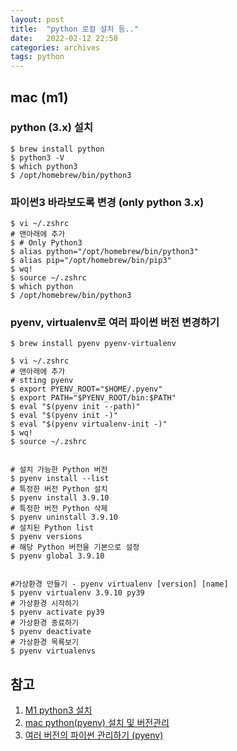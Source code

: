 ```yaml
---
layout: post
title:  "python 로컬 설치 등.."
date:   2022-02-12 22:50
categories: archives
tags: python
---
```



## mac (m1)
### python (3.x) 설치
```shell
$ brew install python
$ python3 -V
$ which python3
$ /opt/homebrew/bin/python3
```

### 파이썬3 바라보도록 변경 (only python 3.x)
```shell
$ vi ~/.zshrc
# 맨아래에 추가
$ # Only Python3
$ alias python="/opt/homebrew/bin/python3"
$ alias pip="/opt/homebrew/bin/pip3"
$ wq!
$ source ~/.zshrc
$ which python
$ /opt/homebrew/bin/python3
```

### pyenv, virtualenv로 여러 파이썬 버전 변경하기
```shell
$ brew install pyenv pyenv-virtualenv

$ vi ~/.zshrc
# 맨아래에 추가
# stting pyenv
$ export PYENV_ROOT="$HOME/.pyenv"
$ export PATH="$PYENV_ROOT/bin:$PATH"
$ eval "$(pyenv init --path)"
$ eval "$(pyenv init -)"
$ eval "$(pyenv virtualenv-init -)"
$ wq!
$ source ~/.zshrc


# 설치 가능한 Python 버전
$ pyenv install --list
# 특정한 버전 Python 설치
$ pyenv install 3.9.10
# 특정한 버전 Python 삭제
$ pyenv uninstall 3.9.10
# 설치된 Python list
$ pyenv versions
# 해당 Python 버전을 기본으로 설정
$ pyenv global 3.9.10


#가상환경 만들기 - pyenv virtualenv [version] [name]
$ pyenv virtualenv 3.9.10 py39
# 가상환경 시작하기
$ pyenv activate py39
# 가상환경 종료하기
$ pyenv deactivate
# 가상환경 목룍보기
$ pyenv virtualenvs
```


## 참고
1. [M1 python3 설치](https://imksh.com/90)
2. [mac python(pyenv) 설치 및 버전관리](https://leesh90.github.io/environment/2021/04/03/python-install/)
3. [여러 버전의 파이썬 관리하기 (pyenv)](https://www.daleseo.com/python-pyenv/)
